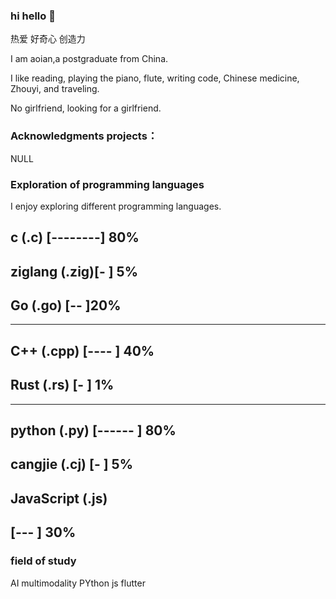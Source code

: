 ### hi hello 👋
热爱 好奇心 创造力

I am aoian,a postgraduate from China.

I like reading, playing the piano, flute, writing code, Chinese medicine, Zhouyi, and traveling.

No girlfriend, looking for a girlfriend.

### Acknowledgments projects：

 NULL

### Exploration of programming languages

I enjoy exploring different programming languages.

c (.c)        [--------] 80%
----------------------------
ziglang (.zig)[-       ] 5%
----------------------------
Go (.go)      [--      ]20%
----------------------------
----------------------------
C++ (.cpp)    [----    ] 40%
----------------------------
Rust (.rs)    [-       ] 1%
---------------------------

---------------------------
python (.py)  [------  ] 80%
----------------------------
cangjie (.cj) [-       ] 5%
---------------------------
JavaScript (.js)
---------------------------
[---     ] 30%
---------------------------

### field of study

AI multimodality
PYthon
js
flutter
<script src='https://storage.ko-fi.com/cdn/scripts/overlay-widget.js'></script>
<script>
  kofiWidgetOverlay.draw('aoian', {
    'type': 'floating-chat',
    'floating-chat.donateButton.text': 'Support me',
    'floating-chat.donateButton.background-color': '#00b9fe',
    'floating-chat.donateButton.text-color': '#fff'
  });
</script>
